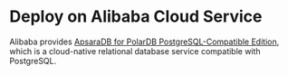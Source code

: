 # Deploy on Alibaba Cloud Service

Alibaba provides [ApsaraDB for PolarDB PostgreSQL-Compatible Edition](https://www.alibabacloud.com/product/polardb), which is a cloud-native relational database service compatible with PostgreSQL.
